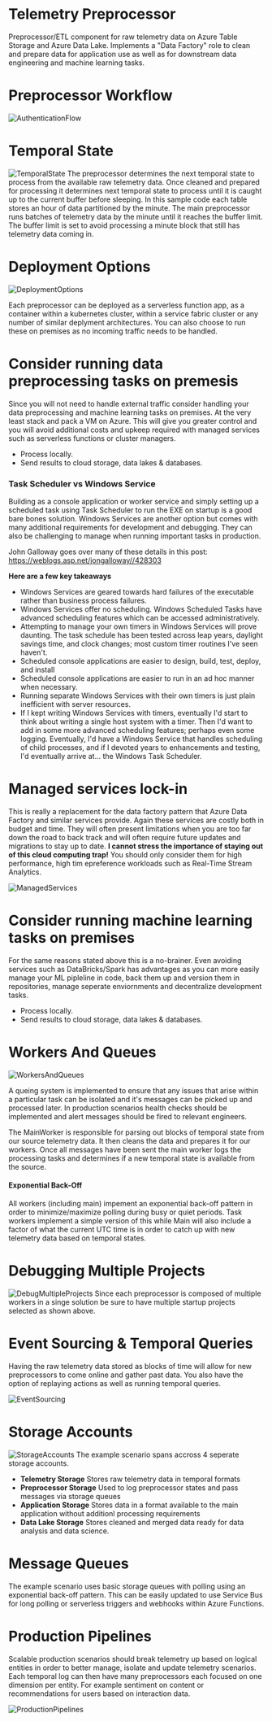 # Telemetry Preprocessor
Preprocessor/ETL component for raw telemetry data on Azure Table Storage and Azure Data Lake. Implements a "Data Factory" role to clean and prepare data for application use as well as for downstream data engineering and machine learning tasks.

# Preprocessor Workflow
![AuthenticationFlow](https://github.com/INNVTV/Telemetry-Preprocessor/blob/master/_docs/images/processing-workflow.png)

# Temporal State
![TemporalState](https://github.com/INNVTV/Telemetry-Preprocessor/blob/master/_docs/images/temporal-state.png)
The preprocessor determines the next temporal state to process from the available raw telemetry data. Once cleaned and prepared for processing it determines next temporal state to process until it is caught up to the current buffer before sleeping. In this sample code each table stores an hour of data partitioned by the minute. The main preprocessor runs batches of telemetry data by the minute until it reaches the buffer limit. The buffer limit is set to avoid processing a minute block that still has telemetry data coming in.

# Deployment Options
![DeploymentOptions](https://github.com/INNVTV/Telemetry-Preprocessor/blob/master/_docs/images/deployment-options.png)

Each preprocessor can be deployed as a serverless function app, as a container within a kubernetes cluster, within a service fabric cluster or any number of similar deplyment architectures. You can also choose to run these on premises as no incoming traffic needs to be handled.

# Consider running data preprocessing tasks on premesis
Since you will not need to handle external traffic consider handling your data preprocessing and machine learning tasks on premises. At the very least stack and pack a VM on Azure. This will give you greater control and you will avoid additional costs and upkeep required with managed services such as serverless functions or cluster managers.

* Process locally. 
* Send results to cloud storage, data lakes & databases. 

### Task Scheduler vs Windows Service
Building as a console application or worker service and simply setting up a scheduled task using Task Scheduler to run the EXE on startup is a good bare bones solution. Windows Services are another option but comes with many additional requirements for development and debugging. They can also be challenging to manage when running important tasks in production.

John Galloway goes over many of these details in this post: https://weblogs.asp.net/jongalloway//428303

**Here are a few key takeaways**

* Windows Services are geared towards hard failures of the executable rather than business process failures.
* Windows Services offer no scheduling. Windows Scheduled Tasks have advanced scheduling features which can be accessed administratively.
* Attempting to manage your own timers in Windows Services will prove daunting. The task schedule has been tested across leap years, daylight savings time, and clock changes; most custom timer routines I've seen haven't.
* Scheduled console applications are easier to design, build, test, deploy, and install
* Scheduled console applications are easier to run in an ad hoc manner when necessary.
* Running separate Windows Services with their own timers is just plain inefficient with server resources.
* If I kept writing Windows Services with timers, eventually I'd start to think about writing a single host system with a timer. Then I'd want to add in some more advanced scheduling features; perhaps even some logging. Eventually, I'd have a Windows Service that handles scheduling of child processes, and if I devoted years to enhancements and testing, I'd eventually arrive at... the Windows Task Scheduler.

# Managed services lock-in
This is really a replacement for the data factory pattern that Azure Data Factory and similar services provide. Again these services are costly both in budget and time. They will often present limitations when you are too far down the road to back track and will often require future updates and migrations to stay up to date. **I cannot stress the importance of staying out of this cloud computing trap!** You should only consider them for high performance, high tim epreference workloads such as Real-Time Stream Analytics.

![ManagedServices](https://github.com/INNVTV/Telemetry-Preprocessor/blob/master/_docs/images/managed-services.png)

# Consider running machine learning tasks on premises
For the same reasons stated above this is a no-brainer. Even avoiding services such as DataBricks/Spark has advantages as you can more easily manage your ML pipleline in code, back them up and version them in repositories, manage seperate enviornments and decentralize development tasks. 

* Process locally. 
* Send results to cloud storage, data lakes & databases. 

# Workers And Queues
![WorkersAndQueues](https://github.com/INNVTV/Telemetry-Preprocessor/blob/master/_docs/images/workers-queues.png)

A queing system is implemented to ensure that any issues that arise within a particular task can be isolated and it's messages can be picked up and processed later. In production scenarios health checks should be implemented and alert messages should be fired to relevant engineers.

The MainWorker is responsible for parsing out blocks of temporal state from our source telemetry data. It then cleans the data and prepares it for our workers. Once all messages have been sent the main worker logs the processing tasks and determines if a new temporal state is available from the source.

#### Exponential Back-Off
All workers (including main) impement an exponential back-off pattern in order to minimize/maximize polling during busy or quiet periods. Task workers implement a simple version of this while Main will also include a factor of what the current UTC time is in order to catch up with new telemetry data based on temporal states.

# Debugging Multiple Projects
![DebugMultipleProjects](https://github.com/INNVTV/Telemetry-Preprocessor/blob/master/_docs/images/debug-multiple-projects.png)
Since each preprocessor is composed of multiple workers in a singe solution be sure to have multiple startup projects selected as shown above.

# Event Sourcing & Temporal Queries
Having the raw telemetry data stored as blocks of time will allow for new preprocessors to come online and gather past data. You also have the option of replaying actions as well as running temporal queries.

![EventSourcing](https://github.com/INNVTV/Telemetry-Preprocessor/blob/master/_docs/images/event-sourcing.png)

# Storage Accounts
![StorageAccounts](https://github.com/INNVTV/Telemetry-Preprocessor/blob/master/_docs/images/storage-accounts.png)
The example scenario spans accross 4 seperate storage accounts.
* **Telemetry Storage** Stores raw telemetry data in temporal formats
* **Preprocessor Storage** Used to log preprocessor states and pass messages via storage queues
* **Application Storage** Stores data in a format available to the main application without additionl processing requirements
* **Data Lake Storage** Stores cleaned and merged data ready for data analysis and data science.

# Message Queues
The example scenario uses basic storage queues with polling using an exponential back-off pattern. This can be easily updated to use Service Bus for long polling or serverless triggers and webhooks within Azure Functions.

# Production Pipelines
Scalable production scenarios should break telemetry up based on logical entities in order to better manage, isolate and update telemetry scenarios. Each temporal log can then have many preprocessors each focused on one dimension per entity. For example sentiment on content or recommendations for users based on interaction data.

![ProductionPipelines](https://github.com/INNVTV/Telemetry-Preprocessor/blob/master/_docs/images/production-pipelines.png)




